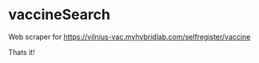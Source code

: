 # vaccineSearch

Web scraper for https://vilnius-vac.myhybridlab.com/selfregister/vaccine

Thats it!
